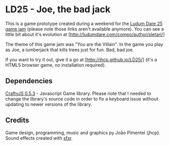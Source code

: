 # LD25 - Joe, the bad jack

This is a game prototype created during a weekend for the 
[Ludum Dare 25 game jam](http://ludumdare.com/compo/ludum-dare-25/?action=preview&uid=18522) (please note those links
aren't available anymore). You can see a little bit about it's evolution at 
   [http://ludumdare.com/compo/author/sletari/]

The theme of this game jam was "You are the Villain". In the game you play as Joe, a lumberjack that kills trees
just for fun. Bad, bad joe.

If you want to try it out, give it a go at [http://jhcp.github.io/LD25/] (it's a HTML5 browser game, no 
installation required).

## Dependencies
[CraftyJS 0.5.3](https://craftyjs.com/) - Javascript Game library. Please note that I needed to change the
library's source code in order to fix a keyboard issue without updating to newer versions of the library.

## Credits
Game design, programming, music and graphics py João Pimentel (jhcp). Sound effects created with
[sfxr](https://www.drpetter.se/project_sfxr.html).


